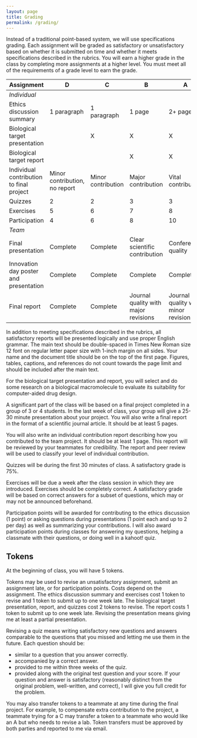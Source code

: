 ```yaml
---
layout: page
title: Grading
permalink: /grading/
---
```


Instead of a traditional point-based system, we will use specifications grading. Each assignment will be graded as satisfactory or unsatisfactory based on whether it is submitted on time and whether it meets specifications described in the rubrics. You will earn a higher grade in the class by completing more assignments at a higher level. You must meet all of the requirements of a grade level to earn the grade.

| Assignment | D | C | B | A |
| ---------- | - | - | - | - |
| <i>Individual</i>
| Ethics discussion summary	| 1 paragraph  | 1 paragraph | 1 page | 2+ pages |
| Biological target presentation | | X | X | X |
| Biological target report |  |  | X | X |
| Individual contribution to final project	| Minor contribution, no report	| Minor contribution | Major contribution  |  Vital contribution |
| Quizzes | 2 | 2 | 3 | 3  |
| Exercises | 5 | 6 | 7 | 8 |
| Participation | 4 | 6 | 8 | 10 |
| <i>Team</i>
| Final presentation | Complete | Complete | Clear scientific contribution | Conference quality |
| Innovation day poster and presentation | Complete | Complete | Complete | Complete |
| Final report | Complete | Complete | Journal quality with major revisions | Journal quality with minor revisions |

In addition to meeting specifications described in the rubrics, all satisfactory reports will be presented logically and use proper English grammar. The main text should be double-spaced in Times New Roman size 12 font on regular letter paper size with 1-inch margin on all sides. Your name and the document title should be on the top of the first page. Figures, tables, captions, and references do not count towards the page limit and should be included after the main text.

For the biological target presentation and report, you will select and do some research on a biological macromolecule to evaluate its suitability for computer-aided drug design.

A significant part of the class will be based on a final project completed in a group of 3 or 4 students. In the last week of class, your group will give a 25-30 minute presentation about your project. You will also write a final report in the format of a scientific journal article. It should be at least 5 pages.

You will also write an individual contribution report describing how you contributed to the team project. It should be at least 1 page. This report will be reviewed by your teammates for credibility. The report and peer review will be used to classify your level of individual contribution.

Quizzes will be during the first 30 minutes of class. A satisfactory grade is 75%.

Exercises will be due a week after the class session in which they are introduced. Exercises should be completely correct. A satisfactory grade will be based on correct answers for a subset of questions, which may or may not be announced beforehand.

Participation points will be awarded for contributing to the ethics discussion (1 point) or asking questions during presentations (1 point each and up to 2 per day) as well as summarizing your contributions. I will also award participation points during classes for answering my questions, helping a classmate with their questions, or doing well in a kahoot! quiz.

## Tokens

At the beginning of class, you will have 5 tokens.

Tokens may be used to revise an unsatisfactory assignment, submit an assignment late, or for participation points. Costs depend on the assignment. The ethics discussion summary and exercises cost 1 token to revise and 1 token to submit up to one week late. The biological target presentation, report, and quizzes cost 2 tokens to revise. The report costs 1 token to submit up to one week late. Revising the presentation means giving me at least a partial presentation.

Revising a quiz means writing satisfactory new questions and answers comparable to the questions that you missed and letting me use them in the future. Each question should be:
* similar to a question that you answer correctly.
* accompanied by a correct answer.
* provided to me within three weeks of the quiz.
* provided along with the original test question and your score.
If your question and answer is satisfactory (reasonably distinct from the original problem, well-written, and correct), I will give you full credit for the problem.

You may also transfer tokens to a teammate at any time during the final project. For example, to compensate extra contribution to the project, a teammate trying for a C may transfer a token to a teammate who would like an A but who needs to revise a lab. Token transfers must be approved by both parties and reported to me via email.

<!--
Components of the final grade are:

| **Component**                      | **Percentage** |
| :---                           | ---: |
| Work product (team)            | 30 |
| Individual contribution        | 25 |
| Reports and Presentations      |    |
| > Biological target presentation | 5  |
| > Midterm presentation         | 5  |
| > Pharmaceutical ethics report   | 5  |
| > Final presentation             | 5  |
| > Final report                   | 10 |
| Attendance                     | 10 |
| Peer review                    | 5  |
| | |

Each team will be graded on the quality and level of effort each team member demonstrates, the participation and functioning of the students as members of a team, and the overall performance of the team, which includes its effectiveness in collaboration, and achieving the project goals, deliverables, and outcomes in a quality fashion.

Individual contribution grades will be based on the individual contribution reports and the portfolio, including their credibility. The attendance grade will be reduced by 2 points for unexcused absences and 1 for late arrival, and may be negative. The peer review will be based on completion of surveys, and the actual scores.
-->
